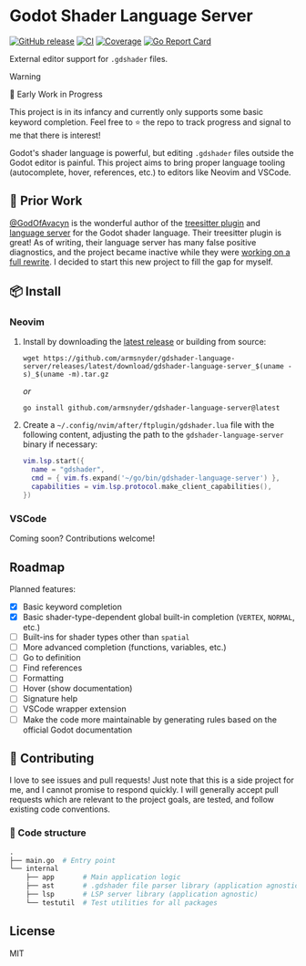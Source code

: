 # Godot Shader Language Server

[![GitHub release](https://img.shields.io/github/v/release/armsnyder/gdshader-language-server)](https://github.com/armsnyder/gdshader-language-server/releases/latest)
[![CI](https://github.com/armsnyder/gdshader-language-server/actions/workflows/ci.yaml/badge.svg)](https://github.com/armsnyder/gdshader-language-server/actions/workflows/ci.yaml)
[![Coverage](https://img.shields.io/endpoint?url=https://gist.githubusercontent.com/armsnyder/6858b1591174caeee65c12bec018bbad/raw/coverage.json)](https://armsnyder.github.io/gdshader-language-server/cover.html)
[![Go Report Card](https://goreportcard.com/badge/github.com/armsnyder/gdshader-language-server)](https://goreportcard.com/report/github.com/armsnyder/gdshader-language-server)

External editor support for `.gdshader` files.

> [!WARNING]
> 🚧 Early Work in Progress
>
> This project is in its infancy and currently only supports some basic keyword
> completion. Feel free to ⭐ the repo to track progress and signal to me that
> there is interest!

Godot's shader language is powerful, but editing `.gdshader` files outside the
Godot editor is painful. This project aims to bring proper language tooling
(autocomplete, hover, references, etc.) to editors like Neovim and VSCode.

## 🌱 Prior Work

[@GodOfAvacyn](https://github.com/GodOfAvacyn) is the wonderful author of the
[treesitter plugin](https://github.com/GodOfAvacyn/tree-sitter-gdshader) and
[language server](https://github.com/GodOfAvacyn/gdshader-lsp) for the Godot
shader language. Their treesitter plugin is great! As of writing, their
language server has many false positive diagnostics, and the project became
inactive while they were
[working on a full rewrite](https://github.com/GodOfAvacyn/gdshader-lsp/issues/3#issuecomment-2176364609).
I decided to start this new project to fill the gap for myself.

## 📦 Install

### Neovim

1. Install by downloading the
   [latest release](https://github.com/armsnyder/gdshader-language-server/releases/latest)
   or building from source:

   ```shell
   wget https://github.com/armsnyder/gdshader-language-server/releases/latest/download/gdshader-language-server_$(uname -s)_$(uname -m).tar.gz
   ```

   _or_

   ```shell
   go install github.com/armsnyder/gdshader-language-server@latest
   ```

1. Create a `~/.config/nvim/after/ftplugin/gdshader.lua` file with the following
   content, adjusting the path to the `gdshader-language-server` binary if
   necessary:

   ```lua
   vim.lsp.start({
     name = "gdshader",
     cmd = { vim.fs.expand('~/go/bin/gdshader-language-server') },
     capabilities = vim.lsp.protocol.make_client_capabilities(),
   })
   ```

### VSCode

Coming soon? Contributions welcome!

## Roadmap

Planned features:

- [x] Basic keyword completion
- [x] Basic shader-type-dependent global built-in completion
      (`VERTEX`, `NORMAL`, etc.)
- [ ] Built-ins for shader types other than `spatial`
- [ ] More advanced completion (functions, variables, etc.)
- [ ] Go to definition
- [ ] Find references
- [ ] Formatting
- [ ] Hover (show documentation)
- [ ] Signature help
- [ ] VSCode wrapper extension
- [ ] Make the code more maintainable by generating rules based on the official
      Godot documentation

## 🤝 Contributing

I love to see issues and pull requests! Just note that this is a side project
for me, and I cannot promise to respond quickly. I will generally accept pull
requests which are relevant to the project goals, are tested, and follow
existing code conventions.

### 📁 Code structure

```graphql
.
├── main.go  # Entry point
└── internal
    ├── app       # Main application logic
    ├── ast       # .gdshader file parser library (application agnostic)
    ├── lsp       # LSP server library (application agnostic)
    └── testutil  # Test utilities for all packages
```

## License

MIT

